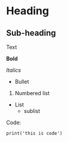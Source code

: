 # Heading

## Sub-heading

Text

**Bold**

*Italics*

- Bullet

1. Numbered list

- List
    - sublist

Code:

`print('this is code')`